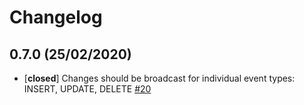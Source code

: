 # Changelog

## 0.7.0 (25/02/2020)
- [**closed**] Changes should be broadcast for individual event types: INSERT, UPDATE, DELETE [#20](https://github.com/tealbase/realtime/issues/20)
